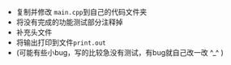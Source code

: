 * 复制并修改 `main.cpp`到自己的代码文件夹
* 将没有完成的功能测试部分注释掉
* 补充头文件
* 将输出打印到文件`print.out`
* (可能有些小bug，写的比较急没有测试，有bug就自己改一改 ^_^ )

